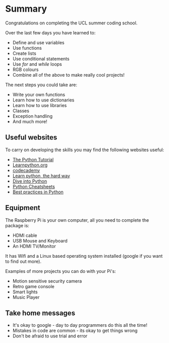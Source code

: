 # Summary
Congratulations on completing the UCL summer coding school.

Over the last few days you have learned to:

* Define and use variables
* Use functions
* Create lists
* Use conditional statements
* Use *for* and *while* loops
* RGB colours
* Combine all of the above to make really cool projects!

The next steps you could take are:

* Write your own functions
* Learn how to use dictionaries
* Learn how to use libraries
* Classes
* Exception handling
* And much more!

## Useful websites
To carry on developing the skills you may find the following websites useful:

* [The Python Tutorial](https://docs.python.org/2/tutorial/)
* [Learnpython.org](http://www.learnpython.org/)
* [codecademy](https://www.codecademy.com/learn/python)
* [Learn python, the hard way](http://learnpythonthehardway.org/book/)
* [Dive into Python](http://www.diveintopython.net/)
* [Python Cheatsheets](https://ehmatthes.github.io/pcc/cheatsheets/README.html)
* [Best practices in Python](https://gist.github.com/sloria/7001839)

## Equipment

The Raspberry Pi is your own computer, all you need to complete the package is:
* HDMI cable
* USB Mouse and Keyboard
* An HDMI TV/Monitor

It has Wifi and a Linux based operating system installed (google if you want to find out more).

Examples of more projects you can do with your Pi's:
* Motion sensitive security camera
* Retro game console
* Smart lights
* Music Player

## Take home messages

* It's okay to google - day to day programmers do this all the time!
* Mistakes in code are common - its okay to get things wrong
* Don't be afraid to use trial and error
